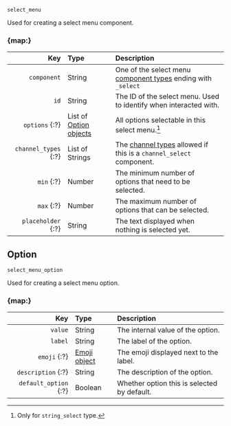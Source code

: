 `select_menu`

Used for creating a select menu component.


### {map:}

|                  Key | Type                              | Description                                                                                                      |
|---------------------:|:----------------------------------|:-----------------------------------------------------------------------------------------------------------------|
|          `component` | String                            | One of the select menu [component types](/schemas/components/component.md#component-types) ending with `_select` |
|                 `id` | String                            | The ID of the select menu. Used to identify when interacted with.                                                |
|       `options` {:?} | List of [Option objects](#option) | All options selectable in this select menu.[^1]                                                                  |
| `channel_types` {:?} | List of Strings                   | The [channel types](/values/channel.md#channel-types) allowed if this is a `channel_select` component.           |
|           `min` {:?} | Number                            | The minimum number of options that need to be selected.                                                          |
|           `max` {:?} | Number                            | The maximum number of options that can be selected.                                                              |
|   `placeholder` {:?} | String                            | The text displayed when nothing is selected yet.                                                                 |



## Option

`select_menu_option`

Used for creating a select menu option.


### {map:}

|                   Key | Type                              | Description                                 |
|----------------------:|:----------------------------------|:--------------------------------------------|
|               `value` | String                            | The internal value of the option.           |
|               `label` | String                            | The label of the option.                    |
|          `emoji` {:?} | [Emoji object](/schemas/emoji.md) | The emoji displayed next to the label.      |
|    `description` {:?} | String                            | The description of the option.              |
| `default_option` {:?} | Boolean                           | Whether option this is selected by default. |



[^1]: Only for `string_select` type.